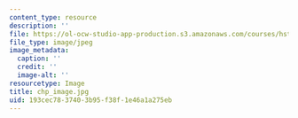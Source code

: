 ```yaml
---
content_type: resource
description: ''
file: https://ol-ocw-studio-app-production.s3.amazonaws.com/courses/hst-508-quantitative-genomics-fall-2005/193cec7837403b95f38f1e46a1a275eb_chp_image.jpg
file_type: image/jpeg
image_metadata:
  caption: ''
  credit: ''
  image-alt: ''
resourcetype: Image
title: chp_image.jpg
uid: 193cec78-3740-3b95-f38f-1e46a1a275eb
---
```

